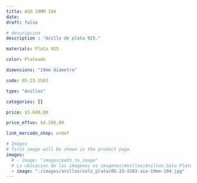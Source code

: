 ```yaml
---
title: ASO 19MM 194
date: 
draft: false

# descripcion
description : "Anillo de plata 925."

materials: Plata 925

color: Plateado

dimensions: "19mm diámetro"

code: 05-23-1583

type: "Anillos"

categories: []

price: $5.040,00

price_eftvo: $4.280,00

link_mercado_shop: undef

# Images
# first image will be shown in the product page
images:
  # - image: "images/path_to_image"
  # La ubicacion de las imagenes es imagenes/Anillos/Anillos.Solo Plata/05-23-1583-aso-19mm-194
  - image: "./images/anillos/solo_plata/05-23-1583-aso-19mm-194.jpg"
---
```

